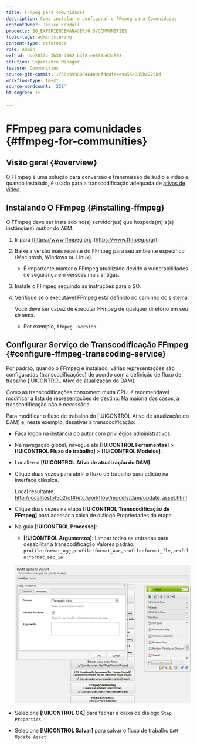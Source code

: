 ```yaml
---
title: FFmpeg para comunidades
description: Como instalar e configurar o FFmpeg para Comunidades
contentOwner: Janice Kendall
products: SG_EXPERIENCEMANAGER/6.5/COMMUNITIES
topic-tags: administering
content-type: reference
role: Admin
exl-id: dbe28334-3b38-4362-b4f8-e0630e634503
solution: Experience Manager
feature: Communities
source-git-commit: 1f56c99980846400cfde8fa4e9a55e885bc2258d
workflow-type: tm+mt
source-wordcount: '251'
ht-degree: 1%

---
```


# FFmpeg para comunidades {#ffmpeg-for-communities}

## Visão geral {#overview}

O FFmpeg é uma solução para conversão e transmissão de áudio e vídeo e, quando instalado, é usado para a transcodificação adequada de [ativos de vídeo](../../help/sites-authoring/default-components-foundation.md#video).

## Instalando O FFmpeg {#installing-ffmpeg}

O FFmpeg deve ser instalado no(s) servidor(es) que hospeda(m) a(s) instância(s) *author* do AEM.

1. Ir para [https://www.ffmpeg.org](https://www.ffmpeg.org/).
1. Baixe a versão mais recente do FFmpeg para seu ambiente específico (Macintosh, Windows ou Linux).

   * É importante manter o FFmpeg atualizado devido a vulnerabilidades de segurança em versões mais antigas.

1. Instale o FFmpeg seguindo as instruções para o SO.

1. Verifique se o executável FFmpeg está definido no caminho do sistema.

   Você deve ser capaz de executar FFmpeg de qualquer diretório em seu sistema.

   * Por exemplo, `ffmpeg -version`.

## Configurar Serviço de Transcodificação FFmpeg {#configure-ffmpeg-transcoding-service}

Por padrão, quando o FFmpeg é instalado, várias representações são configuradas (transcodificações) de acordo com a definição de fluxo de trabalho [!UICONTROL Ativo de atualização do DAM].

Como as transcodificações consomem muita CPU, é recomendável modificar a lista de representações de destino. Na maioria dos casos, a transcodificação não é necessária.

Para modificar o fluxo de trabalho do [!UICONTROL Ativo de atualização do DAM] e, neste exemplo, desativar a transcodificação:

* Faça logon na instância do autor com privilégios administrativos.
* Na navegação global, navegue até **[!UICONTROL Ferramentas]** > **[!UICONTROL Fluxo de trabalho]** > **[!UICONTROL Modelos]**.
* Localize o **[!UICONTROL Ativo de atualização do DAM]**.
* Clique duas vezes para abrir o fluxo de trabalho para edição na interface clássica.

  Local resultante: [http://localhost:4502/cf#/etc/workflow/models/dam/update_asset.html](http://localhost:4502/cf#/etc/workflow/models/dam/update_asset.html)

* Clique duas vezes na etapa **[!UICONTROL Transcodificação de FFmpeg]** para acessar a caixa de diálogo Propriedades da etapa.
* Na guia **[!UICONTROL Processo]**:

   * **[!UICONTROL Argumentos]**: Limpar todas as entradas para desabilitar a transcodificação Valores padrão: `profile:format_ogg,profile:format_aac,profile:format_flv,profile:format_aac_ie`

  ![configure-ffmpeg](assets/configure-ffmpeg.png)

* Selecione **[!UICONTROL OK]** para fechar a caixa de diálogo `Step Properties`.

* Selecione **[!UICONTROL Salvar]** para salvar o fluxo de trabalho `DAM Update Asset`.
